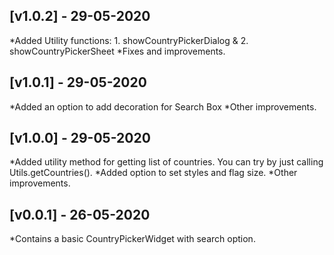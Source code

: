 ## [v1.0.2] - 29-05-2020
 *Added Utility functions: 1. showCountryPickerDialog & 2. showCountryPickerSheet
 *Fixes and improvements.
 
## [v1.0.1] - 29-05-2020
 *Added an option to add decoration for Search Box
 *Other improvements.

## [v1.0.0] - 29-05-2020
 *Added utility method for getting list of countries. You can try by just calling Utils.getCountries().
 *Added option to set styles and flag size.
 *Other improvements.

## [v0.0.1] - 26-05-2020
 *Contains a basic CountryPickerWidget with search option.